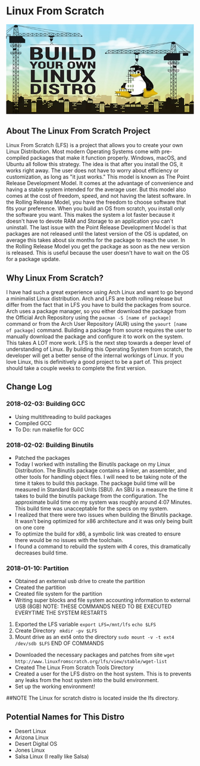# Linux From Scratch  

<p align="center">
  <img src="lfs.jpg">
</p>

## About The Linux From Scratch Project
Linux From Scratch (LFS) is a project that allows you to create your own Linux Distribution. Most modern Operating Systems come with pre-compiled packages that make it function properly. Windows, macOS, and Ubuntu all follow this strategy. The idea is that after you install the OS, it works right away. The user does not have to worry about efficiency or customization, as long as "it just works." This model is known as The Point Release Development Model. It comes at the advantage of convenience and having a stable system intended for the average user. But this model also comes at the cost of freedom, speed, and not having the latest software. In the Rolling Release Model, you have the freedom to choose software that fits your preference. When you build an OS from scratch, you install only the software you want. This makes the system a lot faster because it doesn't have to devote RAM and Storage to an application you can't uninstall. The last issue with the Point Release Development Model is that packages are not released until the latest version of the OS is updated, on average this takes about six months for the package to reach the user. In the Rolling Release Model you get the package as soon as the new version is released. This is useful because the user doesn't have to wait on the OS for a package update.            

## Why Linux From Scratch?  
I have had such a great experience using Arch Linux and want to go beyond a minimalist Linux distribution. Arch and LFS are both rolling release but differ from the fact that in LFS you have to build the packages from source. Arch uses a package manager, so you either download the package from the Official Arch Repository using the `pacman -S [name of package]` command or from the Arch User Repository (AUR) using the `yaourt [name of package]` command. Building a package from source requires the user to manually download the package and configure it to work on the system. This takes A LOT more work. LFS is the next step towards a deeper level of understanding of Linux. By building this Operating System from scratch, the developer will get a better sense of the internal workings of Linux. If you love Linux, this is definitively a good project to be a part of. This project should take a couple weeks to complete the first version.

## Change Log

### 2018-02-03: Building GCC
- Using multithreading to build packages
- Compiled GCC
- To Do: run makefile for GCC

### 2018-02-02: Building Binutils
- Patched the packages 
- Today I worked with installing the Binutils package on my Linux Distribution. The Binutils package contains a linker, an assembler, and other tools for handling object files. I will need to be taking note of the time it takes to build this package. The package build time will be measured in Standard Build Units (SBU). An SBU is a measure the time it takes to build the binutils package from the configuration. The approximate build time on my system was roughly around 4:07 Minutes. This build time was unacceptable for the specs on my system.
- I realized that there were two issues when building the Binutils package. It wasn't being optimized for x86 architecture and it was only being built on one core 
- To optimize the build for x86, a symbolic link was created to ensure there would be no issues with the toolchain. 
- I found a command to rebuild the system with 4 cores, this dramatically decreases build time. 

### 2018-01-10: Partition
- Obtained an external usb drive to create the partition
- Created the partition
- Created file system for the partition
- Writing super blocks and file system accounting information to external USB (8GB)
NOTE: THESE COMMANDS NEED TO BE EXECUTED EVERYTIME THE SYSTEM RESTARTS
1. Exported the LFS variable
  `export LFS=/mnt/lfs`
  `echo $LFS`
2. Create Directory
  ` mkdir -pv $LFS`
3. Mount drive as an ext4 onto the directory
  `sudo mount -v -t ext4 /dev/sdb $LFS`
END OF COMMANDS
- Downloaded the necessary packages and patches from site
`wget http://www.linuxfromscratch.org/lfs/view/stable/wget-list`
- Created The Linux From Scratch Tools Directory
- Created a user for the LFS distro on the host system.
This is to prevents any leaks from the host system into the build environment.
- Set up the working environment!



##NOTE
The Linux for scratch distro is located inside the lfs directory.

## Potential Names for This Distro
  - Desert Linux
  - Arizona Linux
  - Desert Digital OS
  - Jones Linux
  - Salsa Linux (I really like Salsa)
